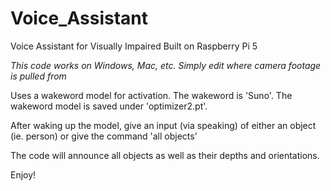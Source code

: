 # Voice_Assistant
Voice Assistant for Visually Impaired Built on Raspberry Pi 5

*This code works on Windows, Mac, etc.*
*Simply edit where camera footage is pulled from*

Uses a wakeword model for activation. 
The wakeword is 'Suno'.
The wakeword model is saved under 'optimizer2.pt'.

After waking up the model, give an input (via speaking) of either an object (ie. person) or give the command 'all objects'

The code will announce all objects as well as their depths and orientations. 

Enjoy!
